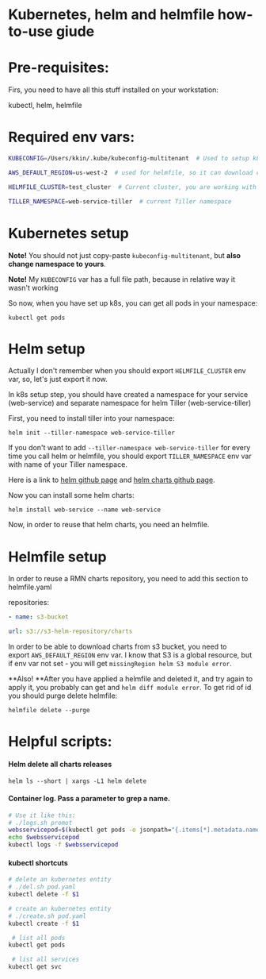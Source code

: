Kubernetes, helm and helmfile how-to-use giude
==============================================

Pre-requisites:
===============

Firs, you need to have all this stuff installed on your workstation:

kubectl, helm, helmfile

Required env vars:
==================
```bash
KUBECONFIG=/Users/kkin/.kube/kubeconfig-multitenant  # Used to setup k8s

AWS_DEFAULT_REGION=us-west-2  # used for helmfile, so it can download charts from AWS S3 private repo

HELMFILE_CLUSTER=test_cluster  # Current cluster, you are working with

TILLER_NAMESPACE=web-service-tiller  # current Tiller namespace
```

Kubernetes setup 
================

**Note!** You should not just copy-paste `kubeconfig-multitenant`, but
**also change namespace to yours**.

**Note!** My `KUBECONFIG` var has a full file path, because in relative
way it wasn\'t working


So now, when you have set up k8s, you can get all pods in your
namespace:

`kubectl get pods`

Helm setup
==========

Actually I don\'t remember when you should export `HELMFILE_CLUSTER`
env var, so, let\'s just export it now.

In k8s setup step, you should have created a namespace for your service
(web-service) and separate namespace for helm Tiller
(web-service-tiller)

First, you need to install tiller into your namespace:

`helm init --tiller-namespace web-service-tiller`

If you don\'t want to add `--tiller-namespace
web-service-tiller` for every time you call helm or helmfile,
you should export `TILLER_NAMESPACE` env var with name of your Tiller
namespace.

Here is a link to [helm github page](https://github.com/helm/helm) and
[helm charts github page](https://github.com/helm/charts).


Now you can install some helm charts:

`helm install web-service --name
web-service`

Now, in order to reuse that helm charts, you need an helmfile.

Helmfile setup
==============

In order to reuse a RMN charts repository, you need to add this section
to helmfile.yaml

repositories:

```yaml
- name: s3-bucket

url: s3://s3-helm-repository/charts
```

In order to be able to download charts from s3 bucket, you need to
export `AWS_DEFAULT_REGION` env var. I know that S3 is a global
resource, but if env var not set - you will get `missingRegion helm S3
module error`.

**Also! **After you have applied a helmfile and deleted it, and try
again to apply it, you probably can get and `helm diff module error`.
To get rid of id you should purge delete helmfile:

`helmfile delete --purge`

Helpful scripts:
================

#### Helm delete all charts releases

`helm ls --short | xargs -L1 helm delete`

#### Container log. Pass a parameter to grep a name.

```bash
# Use it like this: 
# ./logs.sh promot
websservicepod=$(kubectl get pods -o jsonpath="{.items[*].metadata.name}" | xargs -n 1 | grep $1 | awk '{print $1;}')
echo $websservicepod
kubectl logs -f $websservicepod
```

#### kubectl shortcuts

```bash
# delete an kubernetes entity 
# ./del.sh pod.yaml
kubectl delete -f $1

# create an kubernetes entity 
# ./create.sh pod.yaml
kubectl create -f $1

 # list all pods
kubectl get pods

 # list all services
kubectl get svc

```
